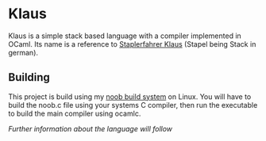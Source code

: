 # Klaus

Klaus is a simple stack based language with a compiler implemented in OCaml. 
Its name is a reference to [Staplerfahrer Klaus](https://www.youtube.com/watch?v=dJdCJMyBi5I) (Stapel being Stack in german).

## Building

This project is build using my [noob build system](https://github.com/nailuj05/noob) on Linux. 
You will have to build the noob.c file using your systems C compiler, then run the executable to build the main compiler using ocamlc.

*Further information about the language will follow*

